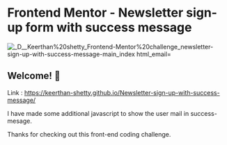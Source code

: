# Frontend Mentor - Newsletter sign-up form with success message

![_D__Keerthan%20shetty_Frontend-Mentor%20challenge_newsletter-sign-up-with-success-message-main_index html_email=](https://github.com/Keerthan-Shetty/Newsletter-sign-up-with-success-message/assets/148765345/f3b18a0c-c602-4ed2-aea4-66f63f1185be)

## Welcome! 👋

Link :  https://keerthan-shetty.github.io/Newsletter-sign-up-with-success-message/


I have made some additional javascript to show the user mail in success-mesage.

Thanks for checking out this front-end coding challenge.


